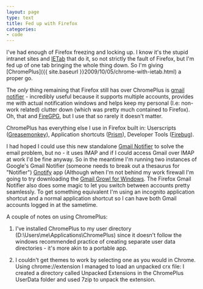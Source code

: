 ```yaml
---
layout: page
type: text
title: Fed up with Firefox
categories: 
- code
---
```

I've had enough of Firefox freezing and locking up. I know it's the stupid intranet sites and [IETab](https://addons.mozilla.org/en-US/firefox/addon/1419) that do it, so not strictly the fault of Firefox, but I'm fed up of one tab bringing the whole thing down. So I'm giving [ChromePlus]({{ site.baseurl }}2009/10/05/chrome-with-ietab.html) a proper go. 

The *only* thing remaining that Firefox still has over ChromePlus is [gmail notifier](https://addons.mozilla.org/en-US/firefox/addon/173) - incredibly useful because it supports multiple accounts, provides me with actual notification windows and helps keep my personal (I.e: non-work related) clutter down (which was pretty much contained to Firefox). Oh, that and [FireGPG](ttp://getfiregpg.org), but I use that so rarely it doesn't matter. 

ChromePlus has everything else I use in Firefox built in: Userscripts ([Greasemonkey](https://addons.mozilla.org/en-US/firefox/addon/748)), Application shortcuts ([Prism](http://prism.mozilla.com/)), Developer Tools ([Firebug](http://getfirebug.com/)). 

I had hoped I could use this new standalone [Gmail Notifier](http://www.gmailnotifier.com/) to solve the email problem, but no - it uses IMAP and if I could access Gmail over IMAP at work I'd be fine anyway. So in the meantime I'm running two instances of Google's Gmail Notifier (someone needs to break out a thesaurus for "Notifier") [Gnotify](http://toolbar.google.com/gmail-helper/notifier_windows.html) app (Although when I'm not behind my work firewall I'm going to try downloading the [Gmail Growl for Windows](http://gmailgrowl.blogspot.com/). The Firefox Gmail Notifier also does some magic to let you switch between accounts pretty seamlessly. To get something equivalent I'm using an incognito application shortcut and a normal application shortcut so I can have both Gmail accounts logged in at the sametime.

A couple of notes on using ChromePlus:   

1) I've installed ChromePlus to my user directory (D:\Users\me\Applications\ChromePlus) since it doesn't follow the windows recommended practice of creating separate user data directories - it's more akin to a portable app.

2) I couldn't get themes to work by selecting one as you would in Chrome.  Using chrome://extension I managed to load an unpacked crx file: I created a directory called Unpacked Extensions in the ChromePlus UserData folder and used 7zip to unpack the extension.

